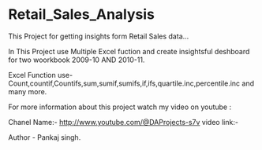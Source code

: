 # Retail_Sales_Analysis
This Project for getting insights form Retail Sales data...

In This Project use Multiple Excel fuction and create insightsful deshboard for two woorkbook 2009-10 AND 2010-11.

Excel Function use- Count,countif,Countifs,sum,sumif,sumifs,if,ifs,quartile.inc,percentile.inc and many more.

For more information about this project watch my video on youtube : 

Chanel Name:- http://www.youtube.com/@DAProjects-s7v
video link:- 


Author - Pankaj singh.
